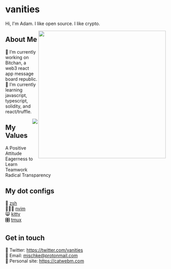 # vanities
Hi, I'm Adam. I like open source. I like crypto.

<img align="right" src='https://github-readme-stats.vercel.app/api?username=vanities&show_icons=true&theme=dracula&hide_title=true' width=400 />

## About Me 
🔭 I’m currently working on Bitchan, a web3 react app message board republic.<br>
🌱 I’m currently learning javascript, typescript, solidity, and react/truffle.<br>

<img align="right" src="https://github-readme-stats.vercel.app/api/top-langs/?username=vanities&layout=compact&theme=dracula" />

## My Values
A Positive Attitude<br>
Eagerness to Learn<br>
Teamwork<br>
Radical Transparency<br>


## My dot configs
🐚 [zsh](https://github.com/vanities/macbook-scripts/blob/master/dotfiles/.zshrc)<br>
🧑🏻‍💻 [nvim](https://github.com/vanities/macbook-scripts/blob/master/dotfiles/.config/nvim/init.vim)<br>
😸 [kitty](https://github.com/vanities/macbook-scripts/blob/master/dotfiles/.config/kitty/kitty.conf)<br>
🎛 [tmux](https://github.com/vanities/macbook-scripts/blob/master/dotfiles/.tmux.conf)

## Get in touch
🐤 Twitter: https://twitter.com/vanities<br>
📧 Email: [mischke@protonmail.com](mailto:mischke@protonmail.com)<br>
🤠 Personal site: https://catwebm.com<br>

